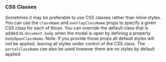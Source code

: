 ### CSS Classes

Sometimes it may be preferable to use CSS classes rather than inline styles.  You can use the `className` and `overlayClassName` props to specify a given CSS class for each of those.
You can override the default class that is added to `document.body` when the modal is open by defining a property `bodyOpenClassName`.
Note: If you provide those props all default styles will not be applied, leaving all styles under control of the CSS class.
The `portalClassName` can also be used however there are no styles by default applied
